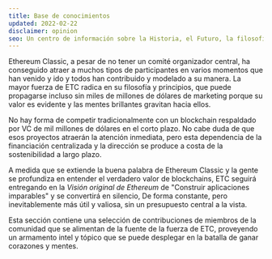 ```yaml
---
title: Base de conocimientos
updated: 2022-02-22
disclaimer: opinion
seo: Un centro de información sobre la Historia, el Futuro, la filosofía y la economía de Ethereum Classic, documentando el porqué, cómo y dónde de la versión descentralizada de Ethereum.
---
```


Ethereum Classic, a pesar de no tener un comité organizador central, ha conseguido atraer a muchos tipos de participantes en varios momentos que han venido y ido y todos han contribuido y modelado a su manera. La mayor fuerza de ETC radica en su filosofía y principios, que puede propagarse incluso sin miles de millones de dólares de marketing porque su valor es evidente y las mentes brillantes gravitan hacia ellos.

No hay forma de competir tradicionalmente con un blockchain respaldado por VC de mil millones de dólares en el corto plazo. No cabe duda de que esos proyectos atraerán la atención inmediata, pero esta dependencia de la financiación centralizada y la dirección se produce a costa de la sostenibilidad a largo plazo.

A medida que se extiende la buena palabra de Ethereum Classic y la gente se profundiza en entender el verdadero valor de blockchains, ETC seguirá entregando en la _Visión original de Ethereum_ de "Construir aplicaciones imparables" y se convertirá en silencio, De forma constante, pero inevitablemente más útil y valiosa, sin un presupuesto central a la vista.

Esta sección contiene una selección de contribuciones de miembros de la comunidad que se alimentan de la fuente de la fuerza de ETC, proveyendo un armamento intel y tópico que se puede desplegar en la batalla de ganar corazones y mentes.
